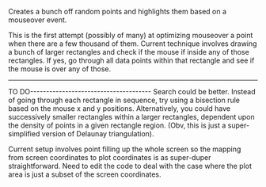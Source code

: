 Creates a bunch off random points and highlights them based on a mouseover event. 

This is the first attempt (possibly of many) at optimizing mouseover a point when there are a few thousand of them. Current technique involves drawing a bunch of larger rectangles and check if the mouse if inside any of those rectangles. If yes, go through all data points within that rectangle and see if the mouse is over any of those.

-------------------------------------------
TO DO--------------------------------------
Search could be better. Instead of going through each rectangle in sequence, try using a bisection rule based on the mouse x and y positions. Alternatively, you could have successively smaller rectangles within a larger rectangles, dependent upon the density of points in a given rectangle region. (Obv, this is just a super-simplified version of Delaunay triangulation).


Current setup involves point filling up the whole screen so the mapping from screen coordinates to plot coordinates is as super-duper straightforward. Need to edit the code to deal with the case where the plot area is just a subset of the screen coordinates.
 
